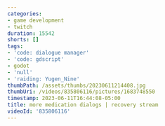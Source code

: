 ```yaml
---
categories:
- game development
- twitch
duration: 15542
shorts: []
tags:
- 'code: dialogue manager'
- 'code: gdscript'
- godot
- 'null'
- 'raiding: Yugen_Nine'
thumbPath: /assets/thumbs/20230611214408.jpg
thumbUri: /videos/835806116/pictures/1683748550
timestamp: 2023-06-11T16:44:08-05:00
title: more medication dialogs | recovery stream
videoId: '835806116'
---
```

